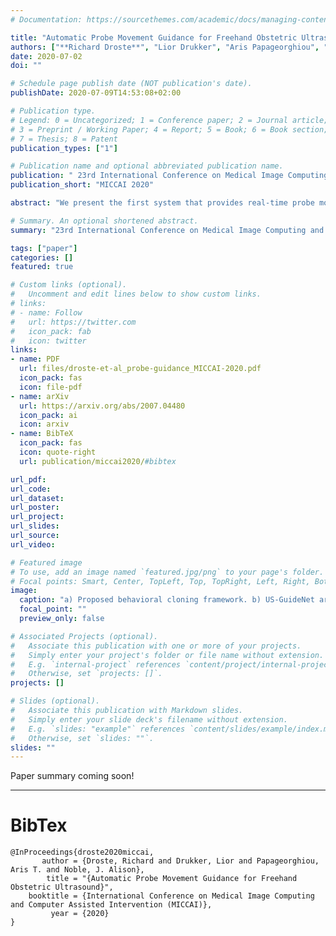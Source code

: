```yaml
---
# Documentation: https://sourcethemes.com/academic/docs/managing-content/

title: "Automatic Probe Movement Guidance for Freehand Obstetric Ultrasound"
authors: ["**Richard Droste**", "Lior Drukker", "Aris Papageorghiou", "J Alison Noble"]
date: 2020-07-02
doi: ""

# Schedule page publish date (NOT publication's date).
publishDate: 2020-07-09T14:53:08+02:00

# Publication type.
# Legend: 0 = Uncategorized; 1 = Conference paper; 2 = Journal article;
# 3 = Preprint / Working Paper; 4 = Report; 5 = Book; 6 = Book section;
# 7 = Thesis; 8 = Patent
publication_types: ["1"]

# Publication name and optional abbreviated publication name.
publication: " 23rd International Conference on Medical Image Computing and Computer Assisted Intervention (MICCAI 2020)"
publication_short: "MICCAI 2020"

abstract: "We present the first system that provides real-time probe movement guidance for acquiring standard planes in routine freehand obstetric ultrasound scanning. Such a system can contribute to the worldwide deployment of obstetric ultrasound scanning by lowering the required level of operator expertise. The system employs an artificial neural network that receives the ultrasound video signal and the motion signal of an inertial measurement unit (IMU) that is attached to the probe, and predicts a guidance signal. The network termed US-GuideNet predicts either the movement towards the standard plane position (goal prediction), or the next movement that an expert sonographer would perform (action prediction). While existing models for other ultrasound applications are trained with simulations or phantoms, we train our model with real-world ultrasound video and probe motion data from 464 routine clinical scans by 17 accredited sonographers. Evaluations for 3 standard plane types show that the model provides a useful guidance signal with an accuracy of 88.8% for goal prediction and 90.9% for action prediction."

# Summary. An optional shortened abstract.
summary: "23rd International Conference on Medical Image Computing and Computer Assisted Intervention (MICCAI 2020). <span style=\"color: #c28422; font-weight:bold\">Oral Presentation</span>. <span style=\"color: #2a8a80; font-weight:bold\">Early Acceptance</span>."

tags: ["paper"]
categories: []
featured: true

# Custom links (optional).
#   Uncomment and edit lines below to show custom links.
# links:
# - name: Follow
#   url: https://twitter.com
#   icon_pack: fab
#   icon: twitter
links:
- name: PDF
  url: files/droste-et-al_probe-guidance_MICCAI-2020.pdf
  icon_pack: fas
  icon: file-pdf
- name: arXiv
  url: https://arxiv.org/abs/2007.04480
  icon_pack: ai
  icon: arxiv
- name: BibTeX
  icon_pack: fas
  icon: quote-right
  url: publication/miccai2020/#bibtex

url_pdf:
url_code:
url_dataset:
url_poster:
url_project:
url_slides:
url_source:
url_video:

# Featured image
# To use, add an image named `featured.jpg/png` to your page's folder. 
# Focal points: Smart, Center, TopLeft, Top, TopRight, Left, Right, BottomLeft, Bottom, BottomRight.
image:
  caption: "a) Proposed behavioral cloning framework. b) US-GuideNet architecture."
  focal_point: ""
  preview_only: false

# Associated Projects (optional).
#   Associate this publication with one or more of your projects.
#   Simply enter your project's folder or file name without extension.
#   E.g. `internal-project` references `content/project/internal-project/index.md`.
#   Otherwise, set `projects: []`.
projects: []

# Slides (optional).
#   Associate this publication with Markdown slides.
#   Simply enter your slide deck's filename without extension.
#   E.g. `slides: "example"` references `content/slides/example/index.md`.
#   Otherwise, set `slides: ""`.
slides: ""
---
```


Paper summary coming soon!


<!-- Richard Droste*, Yifan Cai, Harshita Sharma, Pierre Chatelain, Lior Drukker, Aris T. Papageorghiou, J. Alison Noble -->

---
# BibTex
```
@InProceedings{droste2020miccai,
       author = {Droste, Richard and Drukker, Lior and Papageorghiou, Aris T. and Noble, J. Alison},
        title = "{Automatic Probe Movement Guidance for Freehand Obstetric Ultrasound}",
    booktitle = {International Conference on Medical Image Computing and Computer Assisted Intervention (MICCAI)},
         year = {2020}
}
```
